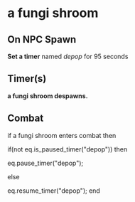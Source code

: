 # a fungi shroom


## On NPC Spawn

**Set a timer** named *depop* for 95 seconds


## Timer(s)

**a fungi shroom despawns.**


## Combat

if a fungi shroom enters combat  then


if(not eq.is_paused_timer("depop")) then



eq.pause_timer("depop");


else


eq.resume_timer("depop");
end